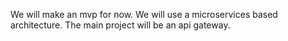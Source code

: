 We will make an mvp for now. We will use a microservices based architecture. The main project will be an api gateway. 
